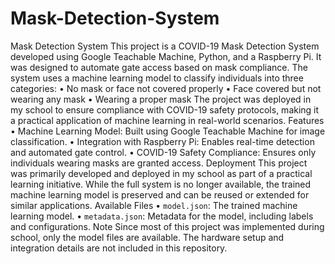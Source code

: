 # Mask-Detection-System

Mask Detection System
This project is a COVID-19 Mask Detection System developed using Google Teachable Machine, Python, and a Raspberry Pi. It was designed to automate gate access based on mask compliance. The system uses a machine learning model to classify individuals into three categories:
	•	No mask or face not covered properly
	•	Face covered but not wearing any mask
	•	Wearing a proper mask
The project was deployed in my school to ensure compliance with COVID-19 safety protocols, making it a practical application of machine learning in real-world scenarios.
Features
	•	Machine Learning Model: Built using Google Teachable Machine for image classification.
	•	Integration with Raspberry Pi: Enables real-time detection and automated gate control.
	•	COVID-19 Safety Compliance: Ensures only individuals wearing masks are granted access.
Deployment
This project was primarily developed and deployed in my school as part of a practical learning initiative. While the full system is no longer available, the trained machine learning model is preserved and can be reused or extended for similar applications.
Available Files
	•	`model.json`: The trained machine learning model.
	•	`metadata.json`: Metadata for the model, including labels and configurations.
Note
Since most of this project was implemented during school, only the model files are available. The hardware setup and integration details are not included in this repository.
